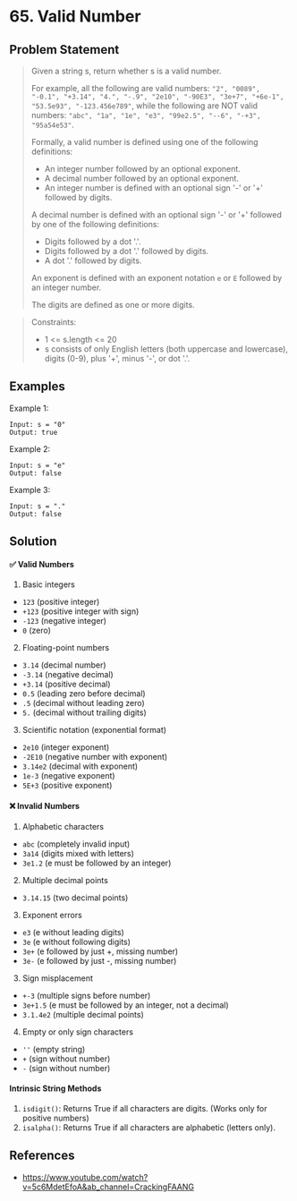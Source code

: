 # 65. Valid Number

## Problem Statement

> Given a string s, return whether s is a valid number.
>
> For example, all the following are valid numbers: `"2", "0089", "-0.1", "+3.14", "4.", "-.9", "2e10", "-90E3", "3e+7", "+6e-1", "53.5e93", "-123.456e789"`, while the following are NOT valid numbers: `"abc", "1a", "1e", "e3", "99e2.5", "--6", "-+3", "95a54e53"`.
>
> Formally, a valid number is defined using one of the following definitions:
>
> - An integer number followed by an optional exponent.
> - A decimal number followed by an optional exponent.
> - An integer number is defined with an optional sign '-' or '+' followed by digits.
>
> A decimal number is defined with an optional sign '-' or '+' followed by one of the following definitions:
>
> - Digits followed by a dot '.'.
> - Digits followed by a dot '.' followed by digits.
> - A dot '.' followed by digits.
>
> An exponent is defined with an exponent notation `e` or `E` followed by an integer number.
>
> The digits are defined as one or more digits.

> Constraints:
>
> - 1 <= s.length <= 20
> - s consists of only English letters (both uppercase and lowercase), digits (0-9), plus '+', minus '-', or dot '.'.

## Examples

Example 1:

```
Input: s = "0"
Output: true
```

Example 2:

```
Input: s = "e"
Output: false
```

Example 3:

```
Input: s = "."
Output: false
```

## Solution

#### ✅ Valid Numbers

1. Basic integers

- `123` (positive integer)
- `+123` (positive integer with sign)
- `-123` (negative integer)
- `0` (zero)

2. Floating-point numbers

- `3.14` (decimal number)
- `-3.14` (negative decimal)
- `+3.14` (positive decimal)
- `0.5` (leading zero before decimal)
- `.5` (decimal without leading zero)
- `5.` (decimal without trailing digits)

3. Scientific notation (exponential format)

- `2e10` (integer exponent)
- `-2E10` (negative number with exponent)
- `3.14e2` (decimal with exponent)
- `1e-3` (negative exponent)
- `5E+3` (positive exponent)

#### ❌ Invalid Numbers

1. Alphabetic characters

- `abc` (completely invalid input)
- `3a14` (digits mixed with letters)
- `3e1.2` (e must be followed by an integer)

2. Multiple decimal points

- `3.14.15` (two decimal points)

3. Exponent errors

- `e3` (e without leading digits)
- `3e` (e without following digits)
- `3e+` (e followed by just +, missing number)
- `3e-` (e followed by just -, missing number)

3. Sign misplacement

- `+-3` (multiple signs before number)
- `3e+1.5` (e must be followed by an integer, not a decimal)
- `3.1.4e2` (multiple decimal points)

4. Empty or only sign characters

- `''` (empty string)
- `+` (sign without number)
- `-` (sign without number)

#### Intrinsic String Methods

1. `isdigit()`: Returns True if all characters are digits. (Works only for positive numbers)
2. `isalpha()`: Returns True if all characters are alphabetic (letters only).

## References

- https://www.youtube.com/watch?v=5c6MdetEfoA&ab_channel=CrackingFAANG
